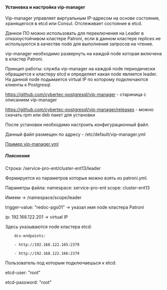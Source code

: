 #### Установка и настройка vip-manager 

Vip-manager управляет виртуальным IP-адресом на основе состояния, хранящегося в etcd или Consul. Отслеживает состояние в etcd.

Данное ПО можно использовать для переключения на Leader в отказоустойчивом кластере Patroni, если в данном кластере replices не используются в качестве node для выполнения запросов на чтение. 

vip-manager необходимо развернуть на каждой node которая включена в кластер Patroni.

Принцип работы: служба vip-manager на каждой node периодически обращается к кластеру etcd и определяет какая node является leader. На данной node подымается virtual IP по которому подключаются клиенты к Postgresql.

https://github.com/cybertec-postgresql/vip-manager - стариница с описанием vip-manager

https://github.com/cybertec-postgresql/vip-manager/releases - можно скачать rpm или deb пакет для установки


После установки необходимо настроить конфигурационный файл.

Данный файл размещен по адресу - /etc/default/vip-manager.yml

[Пример vip-manager.yml](https://github.com/Aleksey-10081967/Postgresql-study/tree/main/vip-manager/vip-manager.yml)

##### Пояснения
Строка: /service-pro-ent/cluster-ent13/leader

Формируется из параметров которые можно взять из  patroni.yml. 

Параметры файла:
  namespace: service-pro-ent
  scope: cluster-ent13

Имеем -> /namespace/scope/leader

trigger-value: "redoc-pgs01"  -> указал имя node кластера Patroni

ip: 192.168.122.201 -> virtual IP

Здесь указываются node кластера etcd:

        dcs-endpoints:
        
        - http://192.168.122.165:2379
        
        - http://192.168.122.166:2379

Пользователь под которым подключаешься к etcd:

etcd-user:     "root"

etcd-password: "root"


